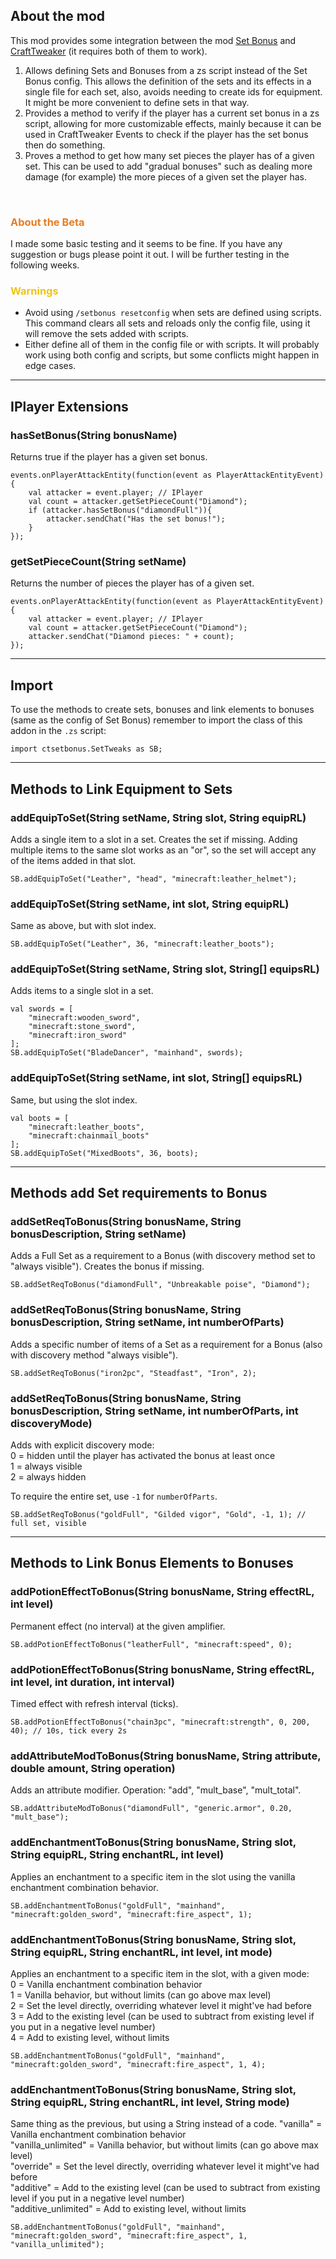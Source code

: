 
## About the mod

This mod provides some integration between the mod [Set Bonus](https://www.curseforge.com/minecraft/mc-mods/set-bonus) and [CraftTweaker](https://www.curseforge.com/minecraft/mc-mods/crafttweaker) (it requires both of them to work).

1.  Allows defining Sets and Bonuses from a zs script instead of the Set Bonus config. This allows the definition of the sets and its effects in a single file for each set, also, avoids needing to create ids for equipment. It might be more convenient to define sets in that way.
2.  Provides a method to verify if the player has a current set bonus in a zs script, allowing for more customizable effects, mainly because it can be used in CraftTweaker Events to check if the player has the set bonus then do something.
3.  Proves a method to get how many set pieces the player has of a given set. This can be used to add "gradual bonuses" such as dealing more damage (for example) the more pieces of a given set the player has.

<br/>

### <span style="color:#E67E23;">About the Beta</span>
I made some basic testing and it seems to be fine. If you have any suggestion or bugs please point it out. I will be further testing in the following weeks.

### <span style="color:#F1C40F;">Warnings</span>
* Avoid using `/setbonus resetconfig` when sets are defined using scripts. This command clears all sets and reloads only the config file, using it will remove the sets added with scripts.
* Either define all of them in the config file or with scripts. It will probably work using both config and scripts, but some conflicts might happen in edge cases.

---

## IPlayer Extensions

### hasSetBonus(String bonusName)
Returns true if the player has a given set bonus.
```zenscript
events.onPlayerAttackEntity(function(event as PlayerAttackEntityEvent) {
    val attacker = event.player; // IPlayer
    val count = attacker.getSetPieceCount("Diamond");
    if (attacker.hasSetBonus("diamondFull")){
        attacker.sendChat("Has the set bonus!");
    }
});
```

### getSetPieceCount(String setName) 
Returns the number of pieces the player has of a given set.
```zenscript
events.onPlayerAttackEntity(function(event as PlayerAttackEntityEvent) {
    val attacker = event.player; // IPlayer
    val count = attacker.getSetPieceCount("Diamond");
    attacker.sendChat("Diamond pieces: " + count);
});
```

---

## Import

To use the methods to create sets, bonuses and link elements to bonuses (same as the config of Set Bonus) remember to import the class of this addon in the `.zs` script:

```zenscript
import ctsetbonus.SetTweaks as SB;
```

---

## Methods to Link Equipment to Sets

### addEquipToSet(String setName, String slot, String equipRL)
Adds a single item to a slot in a set. Creates the set if missing. Adding multiple items to the same slot works as an "or", so the set will accept any of the items added in that slot.
```zenscript
SB.addEquipToSet("Leather", "head", "minecraft:leather_helmet");
```

### addEquipToSet(String setName, int slot, String equipRL)
Same as above, but with slot index.
```zenscript
SB.addEquipToSet("Leather", 36, "minecraft:leather_boots");
```

### addEquipToSet(String setName, String slot, String[] equipsRL)
Adds items to a single slot in a set.
```zenscript
val swords = [
    "minecraft:wooden_sword",
    "minecraft:stone_sword",
    "minecraft:iron_sword"
];
SB.addEquipToSet("BladeDancer", "mainhand", swords);
```

### addEquipToSet(String setName, int slot, String[] equipsRL)
Same, but using the slot index.
```zenscript
val boots = [
    "minecraft:leather_boots", 
    "minecraft:chainmail_boots"
];
SB.addEquipToSet("MixedBoots", 36, boots);
```

---

## Methods add Set requirements to Bonus

### addSetReqToBonus(String bonusName, String bonusDescription, String setName)
Adds a Full Set as a requirement to a Bonus (with discovery method set to "always visible"). Creates the bonus if missing.
```zenscript
SB.addSetReqToBonus("diamondFull", "Unbreakable poise", "Diamond");
```

### addSetReqToBonus(String bonusName, String bonusDescription, String setName, int numberOfParts)
Adds a specific number of items of a Set as a requirement for a Bonus (also with discovery method "always visible").
```zenscript
SB.addSetReqToBonus("iron2pc", "Steadfast", "Iron", 2);
```

### addSetReqToBonus(String bonusName, String bonusDescription, String setName, int numberOfParts, int discoveryMode)
Adds with explicit discovery mode:  
0 = hidden until the player has activated the bonus at least once  
1 = always visible  
2 = always hidden  

To require the entire set, use `-1` for `numberOfParts`.
```zenscript
SB.addSetReqToBonus("goldFull", "Gilded vigor", "Gold", -1, 1); // full set, visible
```

---

## Methods to Link Bonus Elements to Bonuses

### addPotionEffectToBonus(String bonusName, String effectRL, int level)
Permanent effect (no interval) at the given amplifier.
```zenscript
SB.addPotionEffectToBonus("leatherFull", "minecraft:speed", 0);
```

### addPotionEffectToBonus(String bonusName, String effectRL, int level, int duration, int interval)
Timed effect with refresh interval (ticks).
```zenscript
SB.addPotionEffectToBonus("chain3pc", "minecraft:strength", 0, 200, 40); // 10s, tick every 2s
```

### addAttributeModToBonus(String bonusName, String attribute, double amount, String operation)
Adds an attribute modifier. Operation: "add", "mult_base", "mult_total".
```zenscript
SB.addAttributeModToBonus("diamondFull", "generic.armor", 0.20, "mult_base");
```

### addEnchantmentToBonus(String bonusName, String slot, String equipRL, String enchantRL, int level)
Applies an enchantment to a specific item in the slot using the vanilla enchantment combination behavior.

```zenscript
SB.addEnchantmentToBonus("goldFull", "mainhand", "minecraft:golden_sword", "minecraft:fire_aspect", 1);
```

### addEnchantmentToBonus(String bonusName, String slot, String equipRL, String enchantRL, int level, int mode)
Applies an enchantment to a specific item in the slot, with a given mode:  
0 = Vanilla enchantment combination behavior  
1 = Vanilla behavior, but without limits (can go above max level)  
2 = Set the level directly, overriding whatever level it might've had before  
3 = Add to the existing level (can be used to subtract from existing level if you put in a negative level number)  
4 = Add to existing level, without limits  

```zenscript
SB.addEnchantmentToBonus("goldFull", "mainhand", "minecraft:golden_sword", "minecraft:fire_aspect", 1, 4);
```

### addEnchantmentToBonus(String bonusName, String slot, String equipRL, String enchantRL, int level, String mode)
Same thing as the previous, but using a String instead of a code.
"vanilla" = Vanilla enchantment combination behavior  
"vanilla_unlimited" = Vanilla behavior, but without limits (can go above max level)  
"override" = Set the level directly, overriding whatever level it might've had before  
"additive" = Add to the existing level (can be used to subtract from existing level if you put in a negative level number)  
"additive_unlimited" = Add to existing level, without limits  

```zenscript
SB.addEnchantmentToBonus("goldFull", "mainhand", "minecraft:golden_sword", "minecraft:fire_aspect", 1, "vanilla_unlimited");
```